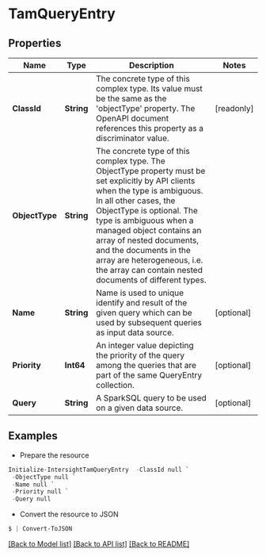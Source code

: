 # TamQueryEntry
## Properties

Name | Type | Description | Notes
------------ | ------------- | ------------- | -------------
**ClassId** | **String** | The concrete type of this complex type. Its value must be the same as the &#39;objectType&#39; property. The OpenAPI document references this property as a discriminator value. | [readonly] 
**ObjectType** | **String** | The concrete type of this complex type. The ObjectType property must be set explicitly by API clients when the type is ambiguous. In all other cases, the  ObjectType is optional.  The type is ambiguous when a managed object contains an array of nested documents, and the documents in the array are heterogeneous, i.e. the array can contain nested documents of different types. | 
**Name** | **String** | Name is used to unique identify and result of the given query which can be used by subsequent queries as input data source. | [optional] 
**Priority** | **Int64** | An integer value depicting the priority of the query among the queries that are part of the same QueryEntry collection. | [optional] 
**Query** | **String** | A SparkSQL query to be used on a given data source. | [optional] 

## Examples

- Prepare the resource
```powershell
Initialize-IntersightTamQueryEntry  -ClassId null `
 -ObjectType null `
 -Name null `
 -Priority null `
 -Query null
```

- Convert the resource to JSON
```powershell
$ | Convert-ToJSON
```

[[Back to Model list]](../README.md#documentation-for-models) [[Back to API list]](../README.md#documentation-for-api-endpoints) [[Back to README]](../README.md)

